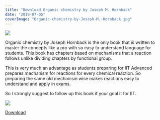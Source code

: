 ```yaml
---
title: "Download Organic chemistry by Joseph M. Hornback"
date: "2019-07-05"
coverImage: "Organic-chemistry-by-Joseph-M.-Hornback.jpg"
---
```


![](/images/Organic-chemistry-by-Joseph-M.-Hornback.jpg)

Organic chemistry by Joseph Hornback is the only book that is written to master the concepts like a pro with so easy to understand language for students. This book has chapters based on mechanisms that a reaction follows unlike dividing chapters by functional group.

This is very much an advantage as students preparing for IIT Advanced prepares mechanism for reactions for every chemical reaction. So preparing the same old mechanism wise makes reactions easy to understand and apply in exams.

So I strongly suggest to follow up this book if your goal it for IIT.

![](/images/41qRd3vfQGL._SX398_BO1204203200_.jpg)

[Download](https://drive.google.com/open?id=1PbKg2NwjIt16eX9MBoiOObhxgQ18Fjwm)

